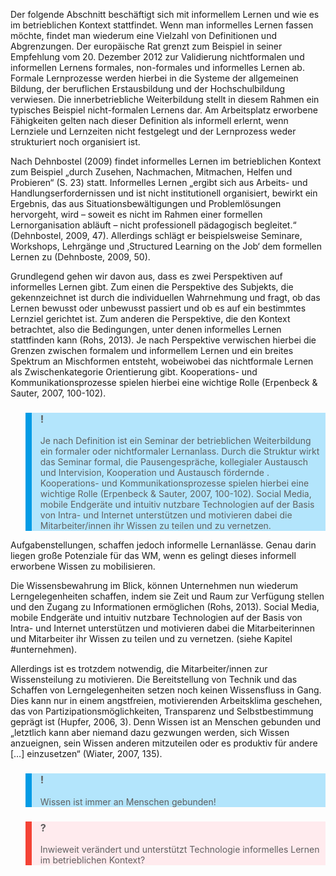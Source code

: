 <!-- filename: 03_Informelles_Lernen_im_betrieblichen_Kontext.md -->
<!-- title: Informelles Lernen im betrieblichen Kontext -->

Der folgende Abschnitt beschäftigt sich mit informellem Lernen und wie es im betrieblichen Kontext stattfindet. Wenn man informelles Lernen fassen möchte, findet man wiederum eine Vielzahl von Definitionen und Abgrenzungen. Der europäische Rat grenzt zum Beispiel in seiner Empfehlung vom 20. Dezember 2012 zur Validierung nichtformalen und informellen Lernens formales, non-formales und informelles Lernen ab. Formale Lernprozesse werden hierbei in die Systeme der allgemeinen Bildung, der beruflichen Erstausbildung und der Hochschulbildung verwiesen. Die innerbetriebliche Weiterbildung stellt in diesem Rahmen ein typisches Beispiel nicht-formalen Lernens dar. Am Arbeitsplatz erworbene Fähigkeiten gelten nach dieser Definition als informell erlernt, wenn Lernziele und Lernzeiten nicht festgelegt und der Lernprozess weder strukturiert noch organisiert ist.

Nach Dehnbostel (2009) findet informelles Lernen im betrieblichen Kontext zum Beispiel „durch Zusehen, Nachmachen, Mitmachen, Helfen und Probieren“ (S. 23) statt. Informelles Lernen „ergibt sich aus Arbeits- und Handlungserfordernissen und ist nicht institutionell organisiert, bewirkt ein Ergebnis, das aus Situationsbewältigungen und Problemlösungen hervorgeht, wird – soweit es nicht im Rahmen einer formellen Lernorganisation abläuft – nicht professionell pädagogisch begleitet.“ (Dehnbostel, 2009, 47). Allerdings schlägt er beispielsweise Seminare, Workshops, Lehrgänge und ‚Structured Learning on the Job‘ dem formellen Lernen zu (Dehnboste, 2009, 50).

Grundlegend gehen wir davon aus, dass es zwei Perspektiven auf informelles Lernen gibt. Zum einen die Perspektive des Subjekts, die gekennzeichnet ist durch die individuellen Wahrnehmung und fragt, ob das Lernen bewusst oder unbewusst passiert und ob es auf ein bestimmtes Lernziel gerichtet ist. Zum anderen die Perspektive, die den Kontext betrachtet, also die Bedingungen, unter denen informelles Lernen stattfinden kann (Rohs, 2013). Je nach Perspektive verwischen hierbei die Grenzen zwischen formalem und informellem Lernen und ein breites Spektrum an Mischformen entsteht, wobeiwobei das nichtformale Lernen als Zwischenkategorie Orientierung gibt. Kooperations- und Kommunikationsprozesse spielen hierbei eine wichtige Rolle (Erpenbeck &amp; Sauter, 2007, 100-102).

<blockquote style="background: #B3E5FC; border-left: 10px solid #039BE5">

### !

Je nach Definition ist ein Seminar der betrieblichen Weiterbildung ein formaler oder nichtformaler Lernanlass. Durch die Struktur wirkt das Seminar formal, die Pausengespräche, kollegialer Austausch und Intervision, Kooperation und Austausch fördernde . Kooperations- und Kommunikationsprozesse spielen hierbei eine wichtige Rolle (Erpenbeck &amp; Sauter, 2007, 100-102). Social Media, mobile Endgeräte und intuitiv nutzbare Technologien auf der Basis von Intra- und Internet unterstützen und motivieren dabei die Mitarbeiter/innen ihr Wissen zu teilen und zu vernetzen.

</blockquote>

Aufgabenstellungen, schaffen jedoch informelle Lernanlässe. Genau darin liegen große Potenziale für das WM, wenn es gelingt dieses informell erworbene Wissen zu mobilisieren.

Die Wissensbewahrung im Blick, können Unternehmen nun wiederum Lerngelegenheiten schaffen, indem sie Zeit und Raum zur Verfügung stellen und den Zugang zu Informationen ermöglichen (Rohs, 2013). Social Media, mobile Endgeräte und intuitiv nutzbare Technologien auf der Basis von Intra- und Internet unterstützen und motivieren dabei die Mitarbeiterinnen und Mitarbeiter ihr Wissen zu teilen und zu vernetzen. (siehe Kapitel #unternehmen).

Allerdings ist es trotzdem notwendig, die Mitarbeiter/innen zur Wissensteilung zu motivieren. Die Bereitstellung von Technik und das Schaffen von Lerngelegenheiten setzen noch keinen Wissensfluss in Gang. Dies kann nur in einem angstfreien, motivierenden Arbeitsklima geschehen, das von Partizipationsmöglichkeiten, Transparenz und Selbstbestimmung geprägt ist (Hupfer, 2006, 3). Denn Wissen ist an Menschen gebunden und „letztlich kann aber niemand dazu gezwungen werden, sich Wissen anzueignen, sein Wissen anderen mitzuteilen oder es produktiv für andere \[…] einzusetzen“ (Wiater, 2007, 135).

<blockquote style="background: #B3E5FC; border-left: 10px solid #039BE5">

### !

Wissen ist immer an Menschen gebunden!

</blockquote>

<blockquote style="background: #FFEBEE; border-left: 10px solid #F44336">

### ?

Inwieweit verändert und unterstützt Technologie informelles Lernen im betrieblichen Kontext?

</blockquote>
